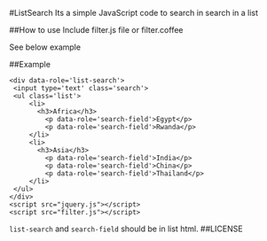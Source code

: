 #ListSearch
Its a simple JavaScript code to search in search in a list

##How to use
 Include filter.js file or filter.coffee

  See below example


##Example
    
    <div data-role='list-search'>
     <input type='text' class='search'>
     <ul class='list'>
         <li>
           <h3>Africa</h3>
             <p data-role='search-field'>Egypt</p>
             <p data-role='search-field'>Rwanda</p>
         </li>
         <li>
           <h3>Asia</h3>
             <p data-role='search-field'>India</p>
             <p data-role='search-field'>China</p>
             <p data-role='search-field'>Thailand</p>
         </li>
     </ul>
    </div>
    <script src="jquery.js"></script>
    <script src="filter.js"></script>

`list-search` and `search-field` should be in list html.
##LICENSE
